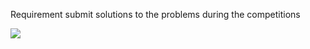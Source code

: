 
Requirement
submit solutions to the problems during the competitions



![](https://miro.medium.com/max/3600/1*7yKnuCif1uRmi8yac4DgPg.png)
<!--stackedit_data:
eyJoaXN0b3J5IjpbMTkzNDA2MzgwMCwtMTYyMjg3MzE4M119
-->